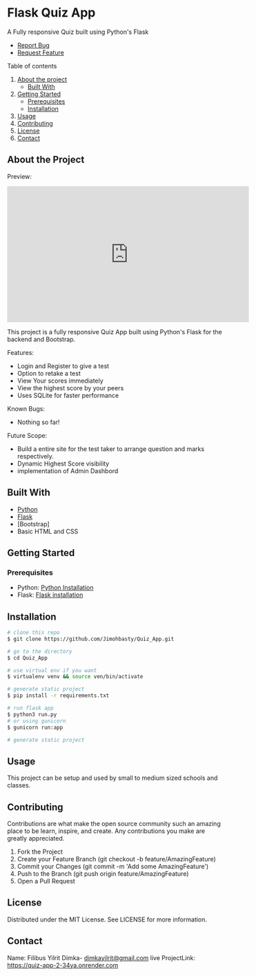 # Flask Quiz App

A Fully responsive Quiz built using Python's Flask

 - [Report  Bug](https://github.com/thepasterover/flask-quiz-app/issues)
 - [Request Feature](https://github.com/thepasterover/flask-quiz-app/issues)

Table of contents
1. [About the project](#about-the-project)
    - [Built With](#built-with)
2. [Getting Started](#getting-started)
    - [Prerequisites](#prerequisites)
    - [Installation](#installation)
3. [Usage](#usage)
4. [Contributing](#contributing)
5. [License](#license)
6. [Contact](#contact)

## About the Project

Preview:


<iframe width="560" height="315" src="https://www.youtube.com/embed/sP0Auig9cok?si=jRLMLYjtTZD0OCCF" title="YouTube video player" frameborder="0" allow="accelerometer; autoplay; clipboard-write; encrypted-media; gyroscope; picture-in-picture; web-share" referrerpolicy="strict-origin-when-cross-origin" allowfullscreen></iframe>


This project is a fully responsive Quiz App built using Python's Flask for the backend and Bootstrap.

Features:
- Login and Register to give a test
- Option to retake a test
- View Your scores immediately
- View the highest score by your peers
- Uses SQLite for faster performance

Known Bugs:
- Nothing so far!

Future Scope:
- Build a entire site for the test taker to arrange question and marks respectively.
- Dynamic Highest Score visibility
- implementation of Admin Dashbord

## Built With
- [Python](https://www.python.org/)
- [Flask](https://flask.palletsprojects.com/en/2.0.x/)
- [Bootstrap]
- Basic HTML and CSS

## Getting Started

### Prerequisites

- Python: [Python Installation](https://www.python.org/downloads/)
- Flask: [Flask installation](https://flask.palletsprojects.com/en/2.0.x/installation/)

## Installation


```bash
# clone this repo
$ git clone https://github.com/Jimohbasty/Quiz_App.git

# go to the directory
$ cd Quiz_App

# use virtual env if you want
$ virtualenv venv && source ven/bin/activate

# generate static project
$ pip install -r requirements.txt

# run flask app 
$ python3 run.py 
# or using gunicorn
$ gunicorn run:app

# generate static project
```


## Usage

This project can be setup and used by small to medium sized schools and classes.

## Contributing

Contributions are what make the open source community such an amazing place to be learn, inspire, and create. Any contributions you make are greatly appreciated.

1. Fork the Project
2. Create your Feature Branch (git checkout -b feature/AmazingFeature)
3. Commit your Changes (git commit -m 'Add some AmazingFeature')
4. Push to the Branch (git push origin feature/AmazingFeature)
5. Open a Pull Request

## License
Distributed under the MIT License. See LICENSE for more information.

## Contact

Name: Filibus Yilrit Dimka- dimkayilrit@gmail.com
live ProjectLink: https://quiz-app-2-34ya.onrender.com 


